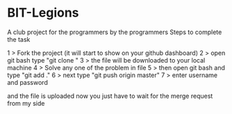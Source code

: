 # BIT-Legions
A club project for the programmers by the programmers
Steps to complete the task 

1 >  Fork the project (it will start to show on your github dashboard)
2 >  open git bash type "git clone <your repo link>"
3 >  the file will be downloaded to your local machine 
4 >  Solve any one of the problem in file
5 >  then open git bash and type "git add ."
6 >  next type "git push origin master"
7 >  enter username and password

and the file is uploaded 
now you just have to wait for the merge request from my side
